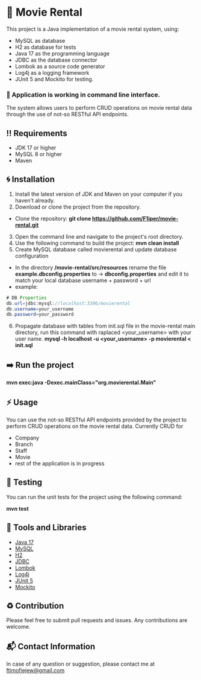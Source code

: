 # :movie_camera: Movie Rental
This project is a Java implementation of a movie rental system, using:
- MySQL as database
- H2 as database for tests
- Java 17 as the programming language 
- JDBC as the database connector 
- Lombok as a source code generator
- Log4j as a logging framework 
- JUnit 5 and Mockito for testing.

### :wrench: Application is working in command line interface.

The system allows users to perform CRUD operations on movie rental data 
through the use of not-so RESTful API endpoints.

## :bangbang: Requirements
* JDK 17 or higher
* MySQL 8 or higher
* Maven

## :cyclone: Installation
1. Install the latest version of JDK and Maven on your computer if you haven't already.
2. Download or clone the project from the repository.
* Clone the repository:
    **git clone https://github.com/F1iper/movie-rental.git**
3. Open the command line and navigate to the project's root directory.
4. Use the following command to build the project:
    **mvn clean install**
5. Create MySQL database called movierental and update database configuration

- In the directory **/movie-rental/src/resources** rename the file **example.dbconfig.properties** to -> **dbconfig.properties** and edit it
  to match your local database username + password + url
- example: 
```java
# DB Properties
db.url=jdbc:mysql://localhost:3306/movierental
db.username=your_username
db.password=your_password
```
6. Propagate database with tables from init.sql file in the movie-rental main directory, 
   run this command with raplaced <your_username> with your user name.
**mysql -h localhost -u <your_username> -p movierental < init.sql**

## :arrow_right: Run the project
**mvn exec:java -Dexec.mainClass="org.movierental.Main"**

## :zap: Usage
You can use the not-so RESTful API endpoints provided by the project to perform CRUD operations on the movie rental data.
Currently CRUD for 
- Company
- Branch
- Staff
- Movie
- rest of the application is in progress

## :bell: Testing
You can run the unit tests for the project using the following command:

**mvn test**

## :hammer: Tools and Libraries
- [Java 17](https://www.oracle.com/java/technologies/javase-downloads.html)
- [MySQL](https://www.mysql.com/)
- [H2](http://www.h2database.com/html/main.html)
- [JDBC](https://docs.oracle.com/en/database/oracle/oracle-database/19/jdbc/index.html)
- [Lombok](https://projectlombok.org/)
- [Log4j](https://logging.apache.org/log4j/2.x/)
- [JUnit 5](https://junit.org/junit5/)
- [Mockito](https://site.mockito.org/)

## :recycle: Contribution
Please feel free to submit pull requests and issues. Any contributions are welcome.

## :mailbox_with_mail: Contact Information
In case of any question or suggestion, please contact me at ftimofiejew@gmail.com
